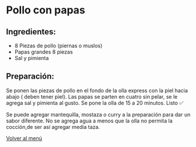 # Pollo con papas 

## Ingredientes:
- 8 Piezas de pollo (piernas o muslos) 
- Papas grandes 8 piezas
- Sal y pimienta

## Preparación: 
Se ponen las piezas de pollo en el fondo de la olla express con la piel hacia abajo ( deben tener piel). Las papas se parten en cuatro sin pelar, se le agrega sal y pimienta  al gusto. Se pone la olla de 15 a 20 minutos. 
Listo ✅

Se puede agregar mantequilla, mostaza o curry a la preparación para dar un sabor diferente.
No se agrega agua a menos que la olla no permita la cocción,de ser  así agregar media taza.

[Volver al menú](/README.md)